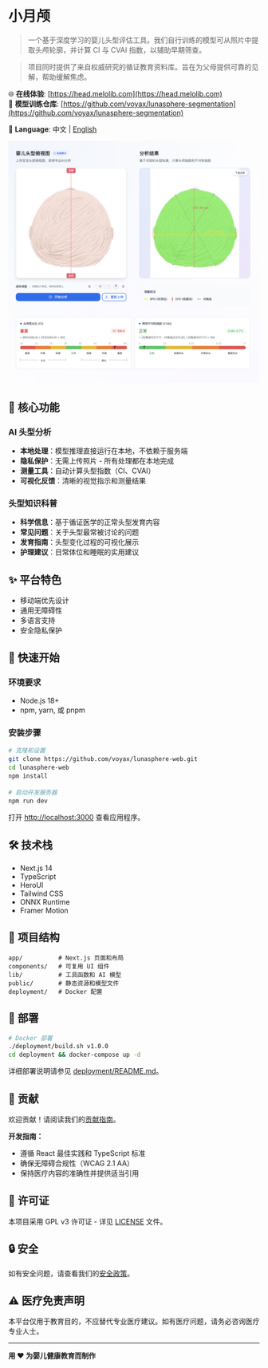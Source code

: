 # 小月颅

> 一个基于深度学习的婴儿头型评估工具。我们自行训练的模型可从照片中提取头颅轮廓，并计算 CI 与 CVAI 指数，以辅助早期筛查。

> 项目同时提供了来自权威研究的循证教育资料库。旨在为父母提供可靠的见解，帮助缓解焦虑。

🌐 **在线体验**: [https://head.melolib.com](https://head.melolib.com)  
🤖 **模型训练仓库**: [https://github.com/voyax/lunasphere-segmentation](https://github.com/voyax/lunasphere-segmentation)

📖 **Language**: 中文 | [English](README.md)

![](./docs/assets/screenshot_zh.png)


## 🚀 核心功能

### AI 头型分析
- **本地处理**：模型推理直接运行在本地，不依赖于服务端
- **隐私保护**：无需上传照片 - 所有处理都在本地完成
- **测量工具**：自动计算头型指数（CI、CVAI）
- **可视化反馈**：清晰的视觉指示和测量结果

### 头型知识科普
- **科学信息**：基于循证医学的正常头型发育内容
- **常见问题**：关于头型最常被讨论的问题
- **发育指南**：头型变化过程的可视化展示
- **护理建议**：日常体位和睡眠的实用建议

## ✨ 平台特色

- 移动端优先设计
- 通用无障碍性
- 多语言支持
- 安全隐私保护

## 🚀 快速开始

### 环境要求

- Node.js 18+ 
- npm, yarn, 或 pnpm

### 安装步骤

```bash
# 克隆和设置
git clone https://github.com/voyax/lunasphere-web.git
cd lunasphere-web
npm install

# 启动开发服务器
npm run dev
```

打开 [http://localhost:3000](http://localhost:3000) 查看应用程序。

## 🛠️ 技术栈

- Next.js 14
- TypeScript
- HeroUI
- Tailwind CSS
- ONNX Runtime
- Framer Motion

## 📁 项目结构

```
app/          # Next.js 页面和布局
components/   # 可复用 UI 组件
lib/          # 工具函数和 AI 模型
public/       # 静态资源和模型文件
deployment/   # Docker 配置
```

## 🚀 部署

```bash
# Docker 部署
./deployment/build.sh v1.0.0
cd deployment && docker-compose up -d
```

详细部署说明请参见 [deployment/README.md](deployment/README.md)。

## 🤝 贡献

欢迎贡献！请阅读我们的[贡献指南](CONTRIBUTING.md)。

**开发指南：**
- 遵循 React 最佳实践和 TypeScript 标准
- 确保无障碍合规性（WCAG 2.1 AA）
- 保持医疗内容的准确性并提供适当引用

## 📄 许可证

本项目采用 GPL v3 许可证 - 详见 [LICENSE](LICENSE) 文件。

## 🔒 安全

如有安全问题，请查看我们的[安全政策](SECURITY.md)。


## ⚠️ 医疗免责声明

本平台仅用于教育目的，不应替代专业医疗建议。如有医疗问题，请务必咨询医疗专业人士。

---

**用 ❤️ 为婴儿健康教育而制作**